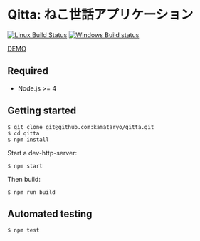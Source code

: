 # Qitta: ねこ世話アプリケーション

[![Linux Build Status](https://travis-ci.org/kamataryo/qitta.svg?branch=master)](https://travis-ci.org/kamataryo/qitta)
[![Windows Build status](https://ci.appveyor.com/api/projects/status/hndrdtmd5jim0d7o?svg=true)](https://ci.appveyor.com/project/kamataryo/qitta)

[DEMO](http://qitta.biwako.io)

## Required

- Node.js >= 4

## Getting started

```shell
$ git clone git@github.com:kamataryo/qitta.git
$ cd qitta
$ npm install
```

Start a dev-http-server:

```shell
$ npm start
```

Then build:

```shell
$ npm run build
```

## Automated testing

```shell
$ npm test
```
